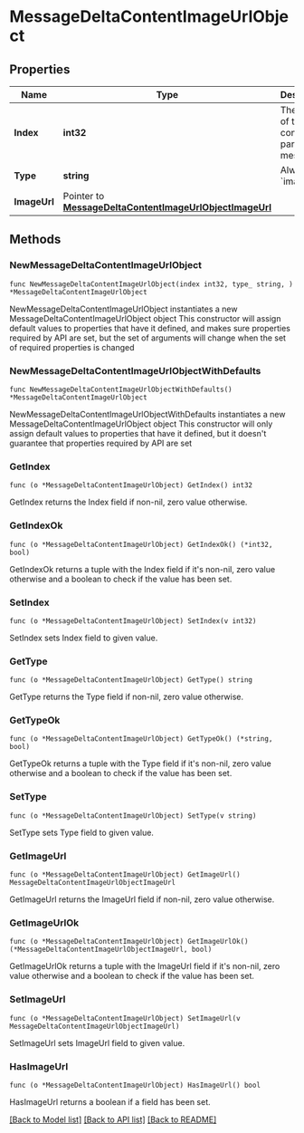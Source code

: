 # MessageDeltaContentImageUrlObject

## Properties

Name | Type | Description | Notes
------------ | ------------- | ------------- | -------------
**Index** | **int32** | The index of the content part in the message. | 
**Type** | **string** | Always &#x60;image_url&#x60;. | 
**ImageUrl** | Pointer to [**MessageDeltaContentImageUrlObjectImageUrl**](MessageDeltaContentImageUrlObjectImageUrl.md) |  | [optional] 

## Methods

### NewMessageDeltaContentImageUrlObject

`func NewMessageDeltaContentImageUrlObject(index int32, type_ string, ) *MessageDeltaContentImageUrlObject`

NewMessageDeltaContentImageUrlObject instantiates a new MessageDeltaContentImageUrlObject object
This constructor will assign default values to properties that have it defined,
and makes sure properties required by API are set, but the set of arguments
will change when the set of required properties is changed

### NewMessageDeltaContentImageUrlObjectWithDefaults

`func NewMessageDeltaContentImageUrlObjectWithDefaults() *MessageDeltaContentImageUrlObject`

NewMessageDeltaContentImageUrlObjectWithDefaults instantiates a new MessageDeltaContentImageUrlObject object
This constructor will only assign default values to properties that have it defined,
but it doesn't guarantee that properties required by API are set

### GetIndex

`func (o *MessageDeltaContentImageUrlObject) GetIndex() int32`

GetIndex returns the Index field if non-nil, zero value otherwise.

### GetIndexOk

`func (o *MessageDeltaContentImageUrlObject) GetIndexOk() (*int32, bool)`

GetIndexOk returns a tuple with the Index field if it's non-nil, zero value otherwise
and a boolean to check if the value has been set.

### SetIndex

`func (o *MessageDeltaContentImageUrlObject) SetIndex(v int32)`

SetIndex sets Index field to given value.


### GetType

`func (o *MessageDeltaContentImageUrlObject) GetType() string`

GetType returns the Type field if non-nil, zero value otherwise.

### GetTypeOk

`func (o *MessageDeltaContentImageUrlObject) GetTypeOk() (*string, bool)`

GetTypeOk returns a tuple with the Type field if it's non-nil, zero value otherwise
and a boolean to check if the value has been set.

### SetType

`func (o *MessageDeltaContentImageUrlObject) SetType(v string)`

SetType sets Type field to given value.


### GetImageUrl

`func (o *MessageDeltaContentImageUrlObject) GetImageUrl() MessageDeltaContentImageUrlObjectImageUrl`

GetImageUrl returns the ImageUrl field if non-nil, zero value otherwise.

### GetImageUrlOk

`func (o *MessageDeltaContentImageUrlObject) GetImageUrlOk() (*MessageDeltaContentImageUrlObjectImageUrl, bool)`

GetImageUrlOk returns a tuple with the ImageUrl field if it's non-nil, zero value otherwise
and a boolean to check if the value has been set.

### SetImageUrl

`func (o *MessageDeltaContentImageUrlObject) SetImageUrl(v MessageDeltaContentImageUrlObjectImageUrl)`

SetImageUrl sets ImageUrl field to given value.

### HasImageUrl

`func (o *MessageDeltaContentImageUrlObject) HasImageUrl() bool`

HasImageUrl returns a boolean if a field has been set.


[[Back to Model list]](../README.md#documentation-for-models) [[Back to API list]](../README.md#documentation-for-api-endpoints) [[Back to README]](../README.md)


